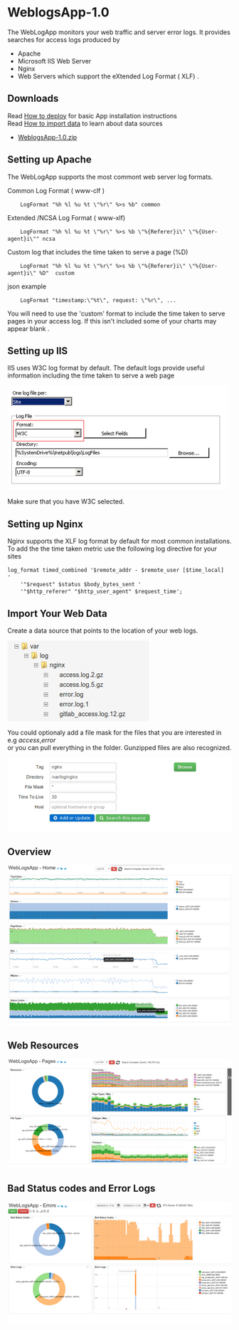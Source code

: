 WeblogsApp-1.0
===========
 
The WebLogApp monitors your web traffic and server error logs. It provides searches for access logs produced by 

 * Apache 
 * Microsoft IIS Web Server 
 * Nginx
 * Web Servers which support the eXtended Log Format ( XLF) . 

## Downloads 

Read [How to deploy](http://logscape.github.io/deploy.html) for basic App installation instructions  
Read [How to import data](http://logscape.github.io/datasources.html) to learn about data sources

 * [WeblogsApp-1.0.zip](https://github.com/logscape/unixapp/raw/master/dist/WeblogsApp-1.0.zip)



## Setting up Apache 
The WebLogApp supports the most commont web server log formats.

 Common Log Format  ( www-clf ) 

        LogFormat "%h %l %u %t \"%r\" %>s %b" common

 Extended /NCSA Log Format ( www-xlf) 

        LogFormat "%h %l %u %t \"%r\" %>s %b \"%{Referer}i\" \"%{User-agent}i\"" ncsa

 Custom log that includes the time taken to serve a page (%D) 

        LogFormat "%h %l %u %t \"%r\" %>s %b \"%{Referer}i\" \"%{User-agent}i\" %D"  custom

 json example

        LogFormat "timestamp:\"%t\", request: \"%r\", ...



You will need to use the 'custom' format to include the time taken to serve pages in your access log. If this isn't included some of your charts may appear blank . 

## Setting up IIS 

IIS uses W3C log format by default. The default logs provide useful information including the time taken to serve a web page

 ![IIS Logging Config](docs/images/iis-logging.png) 

Make sure that you have W3C selected. 


## Setting up Nginx 

Nginx supports the XLF log format by default for most common installations.  To add the the time taken metric use the following log directive for your sites

	log_format timed_combined '$remote_addr - $remote_user [$time_local]  '
        '"$request" $status $body_bytes_sent '
        '"$http_referer" "$http_user_agent" $request_time';


## Import Your Web Data

Create a data source that points to the location of your web logs. 

 ![](docs/images/iis-datasource-filebrowser.png)

You could optionaly add a file mask for the files that you are interested in e.g *access*,*error*  
or you can pull everything in the folder. Gunzipped files are also recognized.

 ![](docs/images/iis-datasource.png) 

 


## Overview

 ![](docs/images/iis-overview.png)


## Web  Resources 

 ![](docs/images/iis-resources.png) 



## Bad Status codes and Error Logs 

 ![](docs/images/iis-errors.png) 


